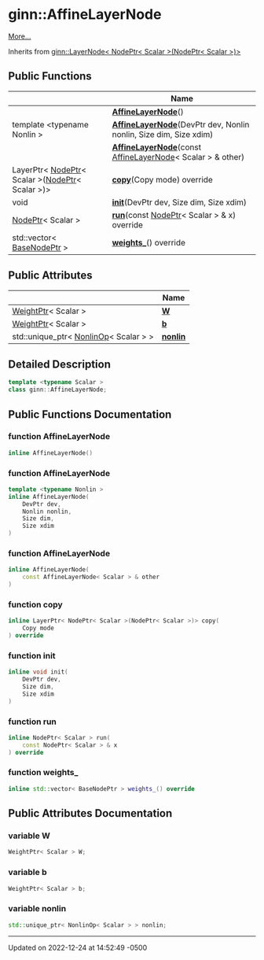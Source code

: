 # ginn::AffineLayerNode


 [More...](#detailed-description)

Inherits from [ginn::LayerNode< NodePtr< Scalar >(NodePtr< Scalar >)>](api/Classes/classginn_1_1_layer_node.md)

## Public Functions

|                | Name           |
| -------------- | -------------- |
| | **[AffineLayerNode](api/Classes/classginn_1_1_affine_layer_node.md#function-affinelayernode)**() |
| template <typename Nonlin \> <br>| **[AffineLayerNode](api/Classes/classginn_1_1_affine_layer_node.md#function-affinelayernode)**(DevPtr dev, Nonlin nonlin, Size dim, Size xdim) |
| | **[AffineLayerNode](api/Classes/classginn_1_1_affine_layer_node.md#function-affinelayernode)**(const [AffineLayerNode](api/Classes/classginn_1_1_affine_layer_node.md)< Scalar > & other) |
| LayerPtr< [NodePtr](api/Classes/classginn_1_1_ptr.md)< Scalar >([NodePtr](api/Classes/classginn_1_1_ptr.md)< Scalar >)> | **[copy](api/Classes/classginn_1_1_affine_layer_node.md#function-copy)**(Copy mode) override |
| void | **[init](api/Classes/classginn_1_1_affine_layer_node.md#function-init)**(DevPtr dev, Size dim, Size xdim) |
| [NodePtr](api/Classes/classginn_1_1_ptr.md)< Scalar > | **[run](api/Classes/classginn_1_1_affine_layer_node.md#function-run)**(const [NodePtr](api/Classes/classginn_1_1_ptr.md)< Scalar > & x) override |
| std::vector< [BaseNodePtr](api/Classes/classginn_1_1_ptr.md) > | **[weights_](api/Classes/classginn_1_1_affine_layer_node.md#function-weights_)**() override |

## Public Attributes

|                | Name           |
| -------------- | -------------- |
| [WeightPtr](api/Classes/classginn_1_1_ptr.md)< Scalar > | **[W](api/Classes/classginn_1_1_affine_layer_node.md#variable-w)**  |
| [WeightPtr](api/Classes/classginn_1_1_ptr.md)< Scalar > | **[b](api/Classes/classginn_1_1_affine_layer_node.md#variable-b)**  |
| std::unique_ptr< [NonlinOp](api/Classes/classginn_1_1_nonlin_op.md)< Scalar > > | **[nonlin](api/Classes/classginn_1_1_affine_layer_node.md#variable-nonlin)**  |

## Detailed Description

```cpp
template <typename Scalar >
class ginn::AffineLayerNode;
```

## Public Functions Documentation

### function AffineLayerNode

```cpp
inline AffineLayerNode()
```


### function AffineLayerNode

```cpp
template <typename Nonlin >
inline AffineLayerNode(
    DevPtr dev,
    Nonlin nonlin,
    Size dim,
    Size xdim
)
```


### function AffineLayerNode

```cpp
inline AffineLayerNode(
    const AffineLayerNode< Scalar > & other
)
```


### function copy

```cpp
inline LayerPtr< NodePtr< Scalar >(NodePtr< Scalar >)> copy(
    Copy mode
) override
```


### function init

```cpp
inline void init(
    DevPtr dev,
    Size dim,
    Size xdim
)
```


### function run

```cpp
inline NodePtr< Scalar > run(
    const NodePtr< Scalar > & x
) override
```


### function weights_

```cpp
inline std::vector< BaseNodePtr > weights_() override
```


## Public Attributes Documentation

### variable W

```cpp
WeightPtr< Scalar > W;
```


### variable b

```cpp
WeightPtr< Scalar > b;
```


### variable nonlin

```cpp
std::unique_ptr< NonlinOp< Scalar > > nonlin;
```


-------------------------------

Updated on 2022-12-24 at 14:52:49 -0500